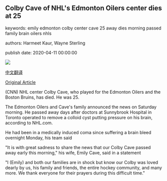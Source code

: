 ## Colby Cave of NHL's Edmonton Oilers center dies at 25

keywords: emily edmonton colby center cave 25 away dies morning passed family brain oilers nhls

authors: Harmeet Kaur, Wayne Sterling

publish date: 2020-04-11 00:00:00

![](https://cdn.cnn.com/cnnnext/dam/assets/200411144455-colby-cave-2019-file-restricted-super-tease.jpg)

[中文翻译](Colby%20Cave%20of%20NHL%27s%20Edmonton%20Oilers%20center%20dies%20at%2025_zh.md)

[Original Article](https://edition.cnn.com/2020/04/11/sport/colby-cave-dead-nhl-edmonton-oilers-trnd/index.html)

(CNN) NHL center Colby Cave, who played for the Edmonton Oilers and the Boston Bruins, has died. He was 25.

The Edmonton Oilers and Cave's family announced the news on Saturday morning. He passed away days after doctors at Sunnybrook Hospital in Toronto operated to remove a colloid cyst putting pressure on his brain, according to NHL.com.

He had been in a medically induced coma since suffering a brain bleed overnight Monday, his team said

"It is with great sadness to share the news that our Colby Cave passed away early this morning," his wife, Emily Cave, said in a statement

"I (Emily) and both our families are in shock but know our Colby was loved dearly by us, his family and friends, the entire hockey community, and many more. We thank everyone for their prayers during this difficult time."